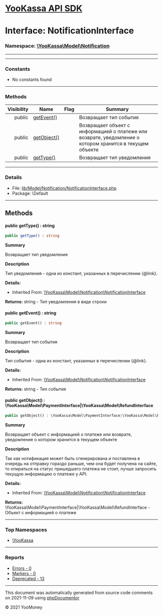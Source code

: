 # [YooKassa API SDK](../home.md)

# Interface: NotificationInterface
### Namespace: [\YooKassa\Model\Notification](../namespaces/yookassa-model-notification.md)
---
---
### Constants
* No constants found

---
### Methods
| Visibility | Name | Flag | Summary |
| ----------:| ---- | ---- | ------- |
| public | [getEvent()](../classes/YooKassa-Model-Notification-NotificationInterface.md#method_getEvent) |  | Возвращает тип события |
| public | [getObject()](../classes/YooKassa-Model-Notification-NotificationInterface.md#method_getObject) |  | Возвращает объект с информацией о платеже или возврате, уведомление о котором хранится в текущем объекте |
| public | [getType()](../classes/YooKassa-Model-Notification-NotificationInterface.md#method_getType) |  | Возвращает тип уведомления |

---
### Details
* File: [lib/Model/Notification/NotificationInterface.php](../../lib/Model/Notification/NotificationInterface.php)
* Package: \Default

---
## Methods
<a name="method_getType" class="anchor"></a>
#### public getType() : string

```php
public getType() : string
```

**Summary**

Возвращает тип уведомления

**Description**

Тип уведомления - одна из констант, указанных в перечислении {@link}.

**Details:**
* Inherited From: [\YooKassa\Model\Notification\NotificationInterface](../classes/YooKassa-Model-Notification-NotificationInterface.md)

**Returns:** string - Тип уведомления в виде строки


<a name="method_getEvent" class="anchor"></a>
#### public getEvent() : string

```php
public getEvent() : string
```

**Summary**

Возвращает тип события

**Description**

Тип события - одна из констант, указанных в перечислении {@link}.

**Details:**
* Inherited From: [\YooKassa\Model\Notification\NotificationInterface](../classes/YooKassa-Model-Notification-NotificationInterface.md)

**Returns:** string - Тип события


<a name="method_getObject" class="anchor"></a>
#### public getObject() : \YooKassa\Model\PaymentInterface|\YooKassa\Model\RefundInterface

```php
public getObject() : \YooKassa\Model\PaymentInterface|\YooKassa\Model\RefundInterface
```

**Summary**

Возвращает объект с информацией о платеже или возврате, уведомление о котором хранится в текущем объекте

**Description**

Так как нотификация может быть сгенерирована и поставлена в очередь на отправку гораздо раньше, чем она будет
получена на сайте, то опираться на статус пришедшего платежа не стоит, лучше запросить текущую информацию о
платеже у API.

**Details:**
* Inherited From: [\YooKassa\Model\Notification\NotificationInterface](../classes/YooKassa-Model-Notification-NotificationInterface.md)

**Returns:** \YooKassa\Model\PaymentInterface|\YooKassa\Model\RefundInterface - Объект с информацией о платеже




---

### Top Namespaces

* [\YooKassa](../namespaces/yookassa.md)

---

### Reports
* [Errors - 0](../reports/errors.md)
* [Markers - 0](../reports/markers.md)
* [Deprecated - 13](../reports/deprecated.md)

---

This document was automatically generated from source code comments on 2021-11-09 using [phpDocumentor](http://www.phpdoc.org/)

&copy; 2021 YooMoney